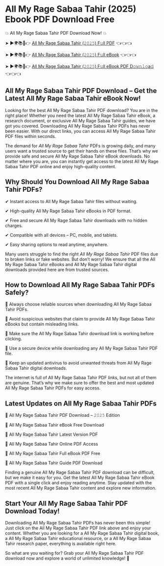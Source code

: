 # All My Rage Sabaa Tahir (2025) Ebook PDF Download Free

💥 All My Rage Sabaa Tahir PDF Download Now! 💥

➤ ►🌍📚📱👉 [All My Rage Sabaa Tahir (𝟸𝟶𝟸𝟻) F𝚞ll PDF](https://getpdf.xyz/all-my-rage-sabaa-tahir) 👈👈👈


➤ ►🌍📚📱👉 [All My Rage Sabaa Tahir (𝟸𝟶𝟸𝟻) F𝚞ll eBook](https://getpdf.xyz/all-my-rage-sabaa-tahir) 👈👈👈


➤ ►🌍📚📱👉 [All My Rage Sabaa Tahir (𝟸𝟶𝟸𝟻) F𝚞ll eBook PDF D𝚘𝚠𝚗𝚕𝚘a𝚍](https://getpdf.xyz/all-my-rage-sabaa-tahir) 👈👈👈


## All My Rage Sabaa Tahir PDF Download – Get the Latest All My Rage Sabaa Tahir eBook Now!

Looking for the best All My Rage Sabaa Tahir PDF download? You are in the right place! Whether you need the latest All My Rage Sabaa Tahir eBook, a research document, or exclusive All My Rage Sabaa Tahir guides, we have got you covered. Downloading All My Rage Sabaa Tahir PDFs has never been easier. With our direct links, you can access All My Rage Sabaa Tahir PDF files within seconds.

The demand for *All My Rage Sabaa Tahir* PDFs is growing daily, and many users want a trusted source to get their hands on these files. That’s why we provide safe and secure All My Rage Sabaa Tahir eBook downloads. No matter where you are, you can instantly get access to the latest All My Rage Sabaa Tahir PDF online and enjoy high-quality content.

## Why Should You Download All My Rage Sabaa Tahir PDFs?

✔ Instant access to All My Rage Sabaa Tahir files without waiting.

✔ High-quality All My Rage Sabaa Tahir eBooks in PDF format.

✔ Free and secure All My Rage Sabaa Tahir downloads with no hidden charges.

✔ Compatible with all devices – PC, mobile, and tablets.

✔ Easy sharing options to read anytime, anywhere.

Many users struggle to find the right *All My Rage Sabaa Tahir* PDF files due to broken links or fake websites. But don’t worry! We ensure that all the All My Rage Sabaa Tahir eBooks and All My Rage Sabaa Tahir digital downloads provided here are from trusted sources.

## How to Download All My Rage Sabaa Tahir PDFs Safely?

📌 Always choose reliable sources when downloading All My Rage Sabaa Tahir PDFs.

📌 Avoid suspicious websites that claim to provide All My Rage Sabaa Tahir eBooks but contain misleading links.

📌 Make sure the All My Rage Sabaa Tahir download link is working before clicking.

📌 Use a secure device while downloading any All My Rage Sabaa Tahir PDF file.

📌 Keep an updated antivirus to avoid unwanted threats from All My Rage Sabaa Tahir digital downloads.

The internet is full of All My Rage Sabaa Tahir PDF links, but not all of them are genuine. That’s why we make sure to offer the best and most updated All My Rage Sabaa Tahir PDFs for easy access.

## Latest Updates on All My Rage Sabaa Tahir PDFs

🔹 All My Rage Sabaa Tahir PDF Download – 𝟸𝟶𝟸𝟻 Edition

🔹 All My Rage Sabaa Tahir eBook Free Download

🔹 All My Rage Sabaa Tahir Latest Version PDF

🔹 All My Rage Sabaa Tahir Online PDF Access

🔹 All My Rage Sabaa Tahir Full eBook PDF Free

🔹 All My Rage Sabaa Tahir Guide PDF Download

Finding a genuine All My Rage Sabaa Tahir PDF download can be difficult, but we make it easy for you. Get the latest All My Rage Sabaa Tahir eBook PDF with a single click and enjoy reading anytime. Stay updated with the most recent All My Rage Sabaa Tahir content and explore new information.

## Start Your All My Rage Sabaa Tahir PDF Download Today!

Downloading All My Rage Sabaa Tahir PDFs has never been this simple! Just click on the All My Rage Sabaa Tahir PDF link above and enjoy your content. Whether you are looking for a All My Rage Sabaa Tahir digital book, a All My Rage Sabaa Tahir educational resource, or a All My Rage Sabaa Tahir research paper, everything is available right here.

So what are you waiting for? Grab your All My Rage Sabaa Tahir PDF download now and explore a world of unlimited knowledge! 🚀